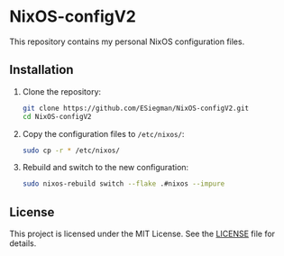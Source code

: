 # NixOS-configV2

This repository contains my personal NixOS configuration files.

## Installation

1. Clone the repository:
   ```sh
   git clone https://github.com/ESiegman/NixOS-configV2.git
   cd NixOS-configV2
   ```

2. Copy the configuration files to `/etc/nixos/`:
   ```sh
   sudo cp -r * /etc/nixos/
   ```

3. Rebuild and switch to the new configuration:
   ```sh
   sudo nixos-rebuild switch --flake .#nixos --impure
   ```

## License

This project is licensed under the MIT License. See the [LICENSE](LICENSE) file for details.
